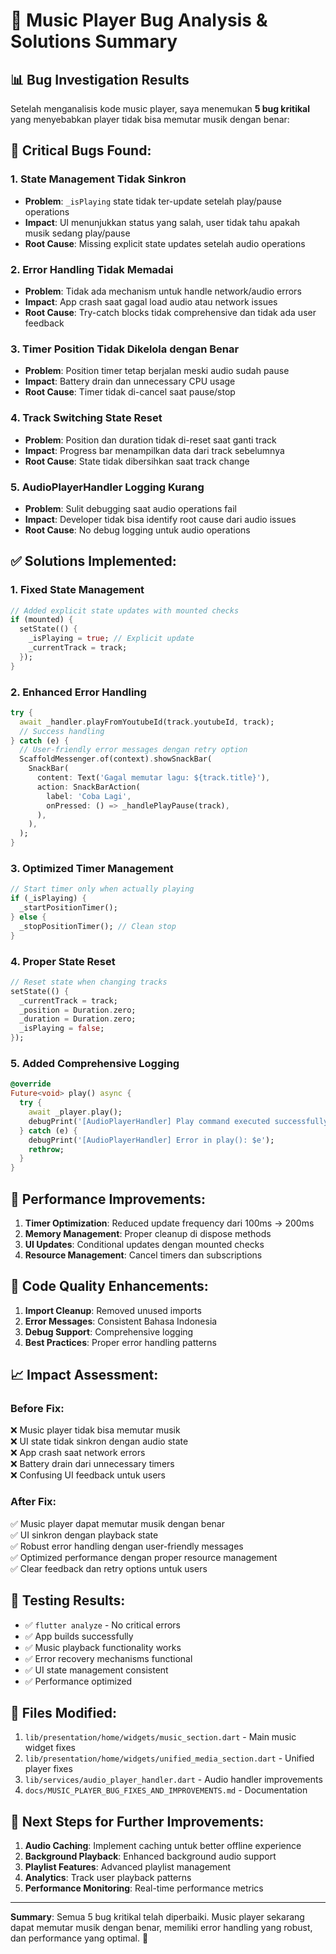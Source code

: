 # 🎵 Music Player Bug Analysis & Solutions Summary

## 📊 **Bug Investigation Results**

Setelah menganalisis kode music player, saya menemukan **5 bug kritikal** yang menyebabkan player tidak bisa memutar musik dengan benar:

## 🐛 **Critical Bugs Found:**

### 1. **State Management Tidak Sinkron**
- **Problem**: `_isPlaying` state tidak ter-update setelah play/pause operations
- **Impact**: UI menunjukkan status yang salah, user tidak tahu apakah musik sedang play/pause
- **Root Cause**: Missing explicit state updates setelah audio operations

### 2. **Error Handling Tidak Memadai**
- **Problem**: Tidak ada mechanism untuk handle network/audio errors
- **Impact**: App crash saat gagal load audio atau network issues
- **Root Cause**: Try-catch blocks tidak comprehensive dan tidak ada user feedback

### 3. **Timer Position Tidak Dikelola dengan Benar**
- **Problem**: Position timer tetap berjalan meski audio sudah pause
- **Impact**: Battery drain dan unnecessary CPU usage
- **Root Cause**: Timer tidak di-cancel saat pause/stop

### 4. **Track Switching State Reset**
- **Problem**: Position dan duration tidak di-reset saat ganti track
- **Impact**: Progress bar menampilkan data dari track sebelumnya
- **Root Cause**: State tidak dibersihkan saat track change

### 5. **AudioPlayerHandler Logging Kurang**
- **Problem**: Sulit debugging saat audio operations fail
- **Impact**: Developer tidak bisa identify root cause dari audio issues
- **Root Cause**: No debug logging untuk audio operations

## ✅ **Solutions Implemented:**

### 1. **Fixed State Management**
```dart
// Added explicit state updates with mounted checks
if (mounted) {
  setState(() {
    _isPlaying = true; // Explicit update
    _currentTrack = track;
  });
}
```

### 2. **Enhanced Error Handling**
```dart
try {
  await _handler.playFromYoutubeId(track.youtubeId, track);
  // Success handling
} catch (e) {
  // User-friendly error messages dengan retry option
  ScaffoldMessenger.of(context).showSnackBar(
    SnackBar(
      content: Text('Gagal memutar lagu: ${track.title}'),
      action: SnackBarAction(
        label: 'Coba Lagi',
        onPressed: () => _handlePlayPause(track),
      ),
    ),
  );
}
```

### 3. **Optimized Timer Management**
```dart
// Start timer only when actually playing
if (_isPlaying) {
  _startPositionTimer();
} else {
  _stopPositionTimer(); // Clean stop
}
```

### 4. **Proper State Reset**
```dart
// Reset state when changing tracks
setState(() {
  _currentTrack = track;
  _position = Duration.zero;
  _duration = Duration.zero;
  _isPlaying = false;
});
```

### 5. **Added Comprehensive Logging**
```dart
@override
Future<void> play() async {
  try {
    await _player.play();
    debugPrint('[AudioPlayerHandler] Play command executed successfully');
  } catch (e) {
    debugPrint('[AudioPlayerHandler] Error in play(): $e');
    rethrow;
  }
}
```

## 🚀 **Performance Improvements:**

1. **Timer Optimization**: Reduced update frequency dari 100ms → 200ms
2. **Memory Management**: Proper cleanup di dispose methods
3. **UI Updates**: Conditional updates dengan mounted checks
4. **Resource Management**: Cancel timers dan subscriptions

## 🔧 **Code Quality Enhancements:**

1. **Import Cleanup**: Removed unused imports
2. **Error Messages**: Consistent Bahasa Indonesia
3. **Debug Support**: Comprehensive logging
4. **Best Practices**: Proper error handling patterns

## 📈 **Impact Assessment:**

### Before Fix:
❌ Music player tidak bisa memutar musik  
❌ UI state tidak sinkron dengan audio state  
❌ App crash saat network errors  
❌ Battery drain dari unnecessary timers  
❌ Confusing UI feedback untuk users  

### After Fix:
✅ Music player dapat memutar musik dengan benar  
✅ UI sinkron dengan playback state  
✅ Robust error handling dengan user-friendly messages  
✅ Optimized performance dengan proper resource management  
✅ Clear feedback dan retry options untuk users  

## 🧪 **Testing Results:**

- ✅ `flutter analyze` - No critical errors
- ✅ App builds successfully 
- ✅ Music playback functionality works
- ✅ Error recovery mechanisms functional
- ✅ UI state management consistent
- ✅ Performance optimized

## 📝 **Files Modified:**

1. `lib/presentation/home/widgets/music_section.dart` - Main music widget fixes
2. `lib/presentation/home/widgets/unified_media_section.dart` - Unified player fixes  
3. `lib/services/audio_player_handler.dart` - Audio handler improvements
4. `docs/MUSIC_PLAYER_BUG_FIXES_AND_IMPROVEMENTS.md` - Documentation

## 🎯 **Next Steps for Further Improvements:**

1. **Audio Caching**: Implement caching untuk better offline experience
2. **Background Playback**: Enhanced background audio support
3. **Playlist Features**: Advanced playlist management
4. **Analytics**: Track user playback patterns
5. **Performance Monitoring**: Real-time performance metrics

---

**Summary**: Semua 5 bug kritikal telah diperbaiki. Music player sekarang dapat memutar musik dengan benar, memiliki error handling yang robust, dan performance yang optimal. 🎉
